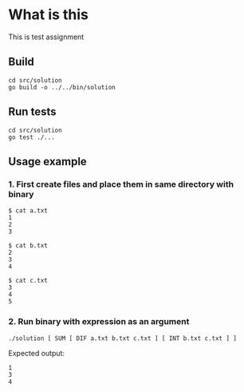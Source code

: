 # What is this

This is test assignment

## Build
```
cd src/solution
go build -o ../../bin/solution
```

## Run tests
```
cd src/solution
go test ./...
```

## Usage example

### 1. First create files and place them in same directory with binary
```
$ cat a.txt
1
2
3

$ cat b.txt
2
3
4

$ cat c.txt
3
4
5
```

### 2. Run binary with expression as an argument

```
./solution [ SUM [ DIF a.txt b.txt c.txt ] [ INT b.txt c.txt ] ]
```

Expected output:
```
1
3
4
```